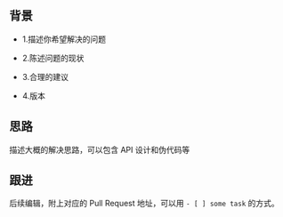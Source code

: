 ## 背景

- 1.描述你希望解决的问题

- 2.陈述问题的现状

- 3.合理的建议

- 4.版本

## 思路

描述大概的解决思路，可以包含 API 设计和伪代码等

## 跟进

后续编辑，附上对应的 Pull Request 地址，可以用 `- [ ] some task` 的方式。